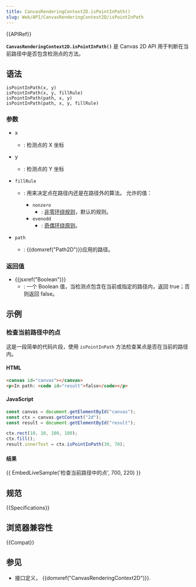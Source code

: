 ```yaml
---
title: CanvasRenderingContext2D.isPointInPath()
slug: Web/API/CanvasRenderingContext2D/isPointInPath
---
```


{{APIRef}}

**`CanvasRenderingContext2D.isPointInPath()`** 是 Canvas 2D API 用于判断在当前路径中是否包含检测点的方法。

## 语法

```js-nolint
isPointInPath(x, y)
isPointInPath(x, y, fillRule)
isPointInPath(path, x, y)
isPointInPath(path, x, y, fillRule)
```

### 参数

- x
  - : 检测点的 X 坐标
- y
  - : 检测点的 Y 坐标
- `fillRule`

  - : 用来决定点在路径内还是在路径外的算法。
    允许的值：

    - `nonzero`
      - : [非零环绕规则](http://en.wikipedia.org/wiki/Nonzero-rule)，默认的规则。
    - `evenodd`
      - : [奇偶环绕原则](http://en.wikipedia.org/wiki/Even%E2%80%93odd_rule)。

- `path`
  - : {{domxref("Path2D")}}应用的路径。

### 返回值

- {{jsxref("Boolean")}}
  - : 一个 Boolean 值，当检测点包含在当前或指定的路径内，返回 true；否则返回 false。

## 示例

### 检查当前路径中的点

这是一段简单的代码片段，使用 `isPointInPath` 方法检查某点是否在当前的路径内。

#### HTML

```html
<canvas id="canvas"></canvas>
<p>In path: <code id="result">false</code></p>
```

#### JavaScript

```js
const canvas = document.getElementById("canvas");
const ctx = canvas.getContext("2d");
const result = document.getElementById("result");

ctx.rect(10, 10, 100, 100);
ctx.fill();
result.innerText = ctx.isPointInPath(30, 70);
```

#### 结果

{{ EmbedLiveSample('检查当前路径中的点', 700, 220) }}

## 规范

{{Specifications}}

## 浏览器兼容性

{{Compat}}

## 参见

- 接口定义， {{domxref("CanvasRenderingContext2D")}}.
